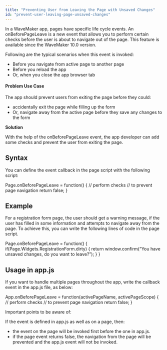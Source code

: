 ```yaml
---
title: "Preventing User from Leaving the Page with Unsaved Changes"
id: "prevent-user-leaving-page-unsaved-changes"
---
```


In a WaveMaker app, pages have specific life cycle events. An onBeforePageLeave is a new event that allows you to perform certain checks before the user is about to navigate out of the page. This feature is available since the WaveMaker 10.0 version.

Following are the typical scenarios when this event is invoked:

- Before you navigate from active page to another page
- Before you reload the app
- Or, when you close the app browser tab

#### Problem Use Case

The app should prevent users from exiting the page before they could:

- accidentally exit the page while filling up the form
- Or, navigate away from the active page before they save any changes to the form

**Solution**

With the help of the onBeforePageLeave event, the app developer can add some checks and prevent the user from exiting the page.

## Syntax

You can define the event callback in the page script with the following script:

Page.onBeforePageLeave = function() {
 // perform checks
 // to prevent page navigation return false;
}

## Example

For a registration form page, the user should get a warning message, if the user has filled in some information and attempts to navigate away from the page. To achieve this, you can write the following lines of code in the page script.

Page.onBeforePageLeave = function() {
    if(Page.Widgets.RegistrationForm.dirty) {
       return window.confirm(“You have unsaved changes, do you want to leave?”);
   }
}

## Usage in app.js

If you want to handle multiple pages throughout the app, write the callback event in the app.js file, as below:

App.onBeforePageLeave = function(activePageName, activePageScope) {
  // perform checks
  // to prevent page navigation return false;
}

Important points to be aware of: 

If the event is defined in app.js as well as on a page, then:

- the event on the page will be invoked first before the one in app.js.
- if the page event returns false, the navigation from the page will be prevented and the app.js event will not be invoked.
